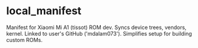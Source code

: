 # local_manifest
Manifest for Xiaomi Mi A1 (tissot) ROM dev. Syncs device trees, vendors, kernel. Linked to user's GitHub ('mdalam073'). Simplifies setup for building custom ROMs.
